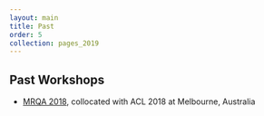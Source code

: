 ```yaml
---
layout: main
title: Past
order: 5
collection: pages_2019
---
```

## Past Workshops
- [MRQA 2018](2018), collocated with ACL 2018 at Melbourne, Australia
